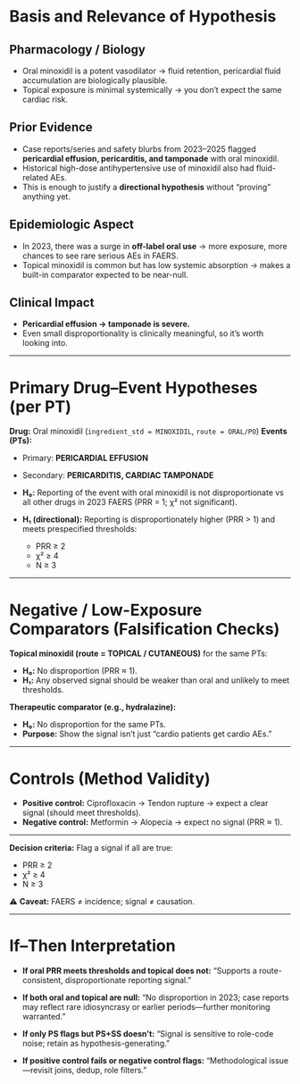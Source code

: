 
# Basis and Relevance of Hypothesis

## Pharmacology / Biology

* Oral minoxidil is a potent vasodilator → fluid retention, pericardial fluid accumulation are biologically plausible.
* Topical exposure is minimal systemically → you don’t expect the same cardiac risk.

## Prior Evidence

* Case reports/series and safety blurbs from 2023–2025 flagged **pericardial effusion, pericarditis, and tamponade** with oral minoxidil.
* Historical high-dose antihypertensive use of minoxidil also had fluid-related AEs.
* This is enough to justify a **directional hypothesis** without “proving” anything yet.

## Epidemiologic Aspect

* In 2023, there was a surge in **off-label oral use** → more exposure, more chances to see rare serious AEs in FAERS.
* Topical minoxidil is common but has low systemic absorption → makes a built-in comparator expected to be near-null.

## Clinical Impact

* **Pericardial effusion → tamponade is severe.**
* Even small disproportionality is clinically meaningful, so it’s worth looking into.

---

# Primary Drug–Event Hypotheses (per PT)

**Drug:** Oral minoxidil (`ingredient_std = MINOXIDIL`, `route = ORAL/PO`)
**Events (PTs):**

* Primary: **PERICARDIAL EFFUSION**

* Secondary: **PERICARDITIS, CARDIAC TAMPONADE**

* **H₀:** Reporting of the event with oral minoxidil is not disproportionate vs all other drugs in 2023 FAERS (PRR = 1; χ² not significant).

* **H₁ (directional):** Reporting is disproportionately higher (PRR > 1) and meets prespecified thresholds:

  * PRR ≥ 2
  * χ² ≥ 4
  * N ≥ 3

---

# Negative / Low-Exposure Comparators (Falsification Checks)

**Topical minoxidil (route = TOPICAL / CUTANEOUS)** for the same PTs:

* **H₀:** No disproportion (PRR ≈ 1).
* **H₁:** Any observed signal should be weaker than oral and unlikely to meet thresholds.

**Therapeutic comparator (e.g., hydralazine):**

* **H₀:** No disproportion for the same PTs.
* **Purpose:** Show the signal isn’t just “cardio patients get cardio AEs.”

---

# Controls (Method Validity)

* **Positive control:** Ciprofloxacin → Tendon rupture → expect a clear signal (should meet thresholds).
* **Negative control:** Metformin → Alopecia → expect no signal (PRR ≈ 1).

---


**Decision criteria:** Flag a signal if all are true:

* PRR ≥ 2
* χ² ≥ 4
* N ≥ 3

⚠️ **Caveat:** FAERS ≠ incidence; signal ≠ causation.

---

# If–Then Interpretation

* **If oral PRR meets thresholds and topical does not:**
  “Supports a route-consistent, disproportionate reporting signal.”

* **If both oral and topical are null:**
  “No disproportion in 2023; case reports may reflect rare idiosyncrasy or earlier periods—further monitoring warranted.”

* **If only PS flags but PS+SS doesn’t:**
  “Signal is sensitive to role-code noise; retain as hypothesis-generating.”

* **If positive control fails or negative control flags:**
  “Methodological issue—revisit joins, dedup, role filters.”

